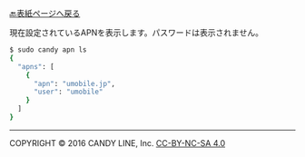 [🔙表紙ページへ戻る](Home.md)

現在設定されているAPNを表示します。パスワードは表示されません。

```bash
$ sudo candy apn ls
{
  "apns": [
    {
      "apn": "umobile.jp",
      "user": "umobile"
    }
  ]
}
```

---
COPYRIGHT © 2016 CANDY LINE, Inc. [CC-BY-NC-SA 4.0](https://creativecommons.org/licenses/by-nc-sa/4.0/)
